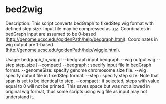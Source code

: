 # bed2wig

Description: This script converts bedGraph to fixedStep wig format with defined step size. Input file may be compressed as .gz.
Coordinates in bedGraph input are assumed to be 0-based (http://genome.ucsc.edu/goldenPath/help/bedgraph.html).
Coordinates in wig output are 1-based (http://genome.ucsc.edu/goldenPath/help/wiggle.html). 

Usage: bedgraph_to_wig.pl --bedgraph input.bedgraph --wig output.wig --step step_size [--compact]
 --bedgraph : specify input file in bedGraph format.
 --genomeSize: specify genome chromosome size file.
 --wig : specify output file in fixedStep format.
 --step : specify step size. Note that span is set to be identical to step.
 --compact : if selected, steps with value equal to 0 will not be printed. This saves space but was not allowed in original wig format, thus some scripts using wig file as input may not understand it.
